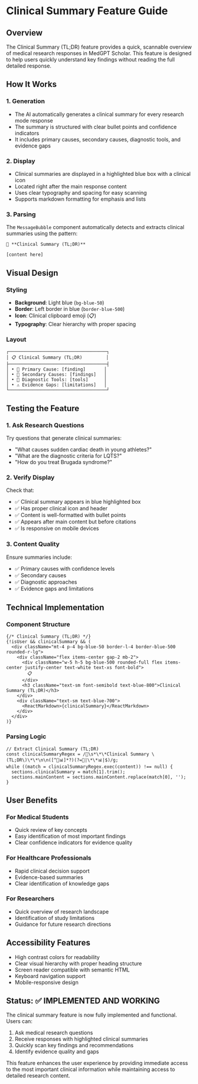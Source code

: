 # Clinical Summary Feature Guide

## Overview
The Clinical Summary (TL;DR) feature provides a quick, scannable overview of medical research responses in MedGPT Scholar. This feature is designed to help users quickly understand key findings without reading the full detailed response.

## How It Works

### 1. Generation
- The AI automatically generates a clinical summary for every research mode response
- The summary is structured with clear bullet points and confidence indicators
- It includes primary causes, secondary causes, diagnostic tools, and evidence gaps

### 2. Display
- Clinical summaries are displayed in a highlighted blue box with a clinical icon
- Located right after the main response content
- Uses clear typography and spacing for easy scanning
- Supports markdown formatting for emphasis and lists

### 3. Parsing
The `MessageBubble` component automatically detects and extracts clinical summaries using the pattern:
```
🧾 **Clinical Summary (TL;DR)**

[content here]
```

## Visual Design

### Styling
- **Background**: Light blue (`bg-blue-50`)
- **Border**: Left border in blue (`border-blue-500`)
- **Icon**: Clinical clipboard emoji (📋)
- **Typography**: Clear hierarchy with proper spacing

### Layout
```
┌─────────────────────────────────────┐
│ 📋 Clinical Summary (TL;DR)         │
├─────────────────────────────────────┤
│ • 🧠 Primary Cause: [finding]       │
│ • 🔬 Secondary Causes: [findings]   │
│ • 🔎 Diagnostic Tools: [tools]      │
│ • ⚠️ Evidence Gaps: [limitations]   │
└─────────────────────────────────────┘
```

## Testing the Feature

### 1. Ask Research Questions
Try questions that generate clinical summaries:
- "What causes sudden cardiac death in young athletes?"
- "What are the diagnostic criteria for LQTS?"
- "How do you treat Brugada syndrome?"

### 2. Verify Display
Check that:
- ✅ Clinical summary appears in blue highlighted box
- ✅ Has proper clinical icon and header
- ✅ Content is well-formatted with bullet points
- ✅ Appears after main content but before citations
- ✅ Is responsive on mobile devices

### 3. Content Quality
Ensure summaries include:
- ✅ Primary causes with confidence levels
- ✅ Secondary causes
- ✅ Diagnostic approaches
- ✅ Evidence gaps and limitations

## Technical Implementation

### Component Structure
```tsx
{/* Clinical Summary (TL;DR) */}
{!isUser && clinicalSummary && (
  <div className="mt-4 p-4 bg-blue-50 border-l-4 border-blue-500 rounded-r-lg">
    <div className="flex items-center gap-2 mb-2">
      <div className="w-5 h-5 bg-blue-500 rounded-full flex items-center justify-center text-white text-xs font-bold">
        📋
      </div>
      <h3 className="text-sm font-semibold text-blue-800">Clinical Summary (TL;DR)</h3>
    </div>
    <div className="text-sm text-blue-700">
      <ReactMarkdown>{clinicalSummary}</ReactMarkdown>
    </div>
  </div>
)}
```

### Parsing Logic
```tsx
// Extract Clinical Summary (TL;DR)
const clinicalSummaryRegex = /🧾\s*\*\*Clinical Summary \(TL;DR\)\*\*\n\n([^🌟📊]*?)(?=🌟|\*\*📊|$)/g;
while ((match = clinicalSummaryRegex.exec(content)) !== null) {
  sections.clinicalSummary = match[1].trim();
  sections.mainContent = sections.mainContent.replace(match[0], '');
}
```

## User Benefits

### For Medical Students
- Quick review of key concepts
- Easy identification of most important findings
- Clear confidence indicators for evidence quality

### For Healthcare Professionals
- Rapid clinical decision support
- Evidence-based summaries
- Clear identification of knowledge gaps

### For Researchers
- Quick overview of research landscape
- Identification of study limitations
- Guidance for future research directions

## Accessibility Features

- High contrast colors for readability
- Clear visual hierarchy with proper heading structure
- Screen reader compatible with semantic HTML
- Keyboard navigation support
- Mobile-responsive design

## Status: ✅ IMPLEMENTED AND WORKING

The clinical summary feature is now fully implemented and functional. Users can:
1. Ask medical research questions
2. Receive responses with highlighted clinical summaries
3. Quickly scan key findings and recommendations
4. Identify evidence quality and gaps

This feature enhances the user experience by providing immediate access to the most important clinical information while maintaining access to detailed research content.
